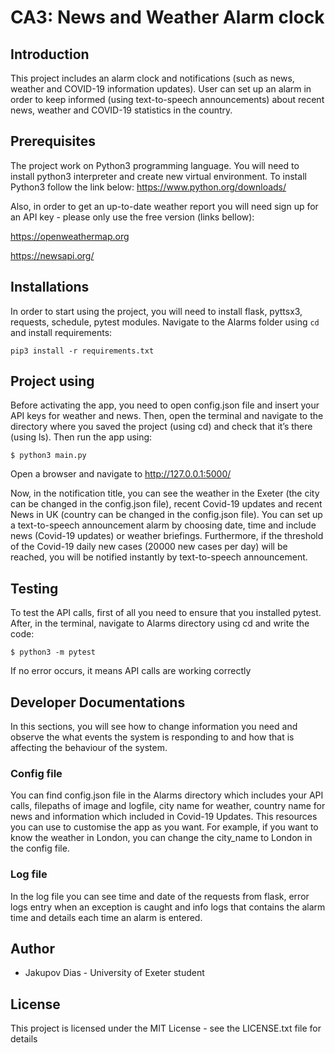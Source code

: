 # CA3: News and Weather Alarm clock
## Introduction
This project includes an alarm clock and notifications (such as news, weather and COVID-19 information updates). User can set up an alarm in order to keep informed (using text-to-speech announcements) about recent news, weather and COVID-19 statistics in the country.
## Prerequisites
The project work on Python3 programming language. You will need to install python3 interpreter and create new virtual environment. To install Python3 follow the link below:
https://www.python.org/downloads/ 

Also, in order to get an up-to-date weather report you will need sign up for an API key - please only use the free version (links bellow):

https://openweathermap.org

https://newsapi.org/
## Installations
In order to start using the project, you will need to install flask, pyttsx3, requests, schedule, pytest modules. Navigate to the Alarms folder using `cd` and install requirements:

`pip3 install -r requirements.txt`
## Project using
Before activating the app, you need to open config.json file and insert your API keys for weather and news. Then, open the terminal and navigate to the directory where you saved the project (using cd) and check that it’s there (using ls). Then run the app using:

`$ python3 main.py`

Open a browser and navigate to http://127.0.0.1:5000/

Now, in the notification title, you can see the weather in the Exeter (the city can be changed in the config.json file), recent Covid-19 updates and recent News in UK (country can be changed in the config.json file). You can set up a text-to-speech announcement alarm by choosing date, time and include news (Covid-19 updates) or weather briefings. Furthermore, if the threshold of the Covid-19 daily new cases (20000 new cases per day) will be reached, you will be notified instantly by text-to-speech announcement.

## Testing
To test the API calls, first of all you need to ensure that you installed pytest. After, in the terminal, navigate to Alarms directory using cd and write the code:

`$ python3 -m pytest`

If no error occurs, it means API calls are working correctly
## Developer Documentations
In this sections, you will see how to change information you need and observe the what events the system is responding to and how that is affecting the behaviour of the system.
### Config file
You can find config.json file in the Alarms directory which includes your API calls, filepaths of image and logfile, city name for weather, country name for news and information which included in Covid-19 Updates. This resources you can use to customise the app as you want. For example, if you want to know the weather in London, you can change the city_name to London in the config file.
### Log file
In the log file you can see time and date of the requests from flask, error logs entry when an exception is caught and info logs that contains the alarm time and details each time an alarm is entered.
## Author
+ Jakupov Dias - University of Exeter student
## License
This project is licensed under the MIT License - see the LICENSE.txt file for details
